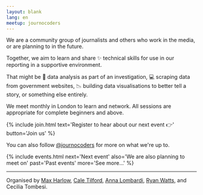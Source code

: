 ```yaml
---
layout: blank
lang: en
meetup: journocoders
---
```

We are a community group of journalists and others who work in the media, or are planning to in the future.

Together, we aim to learn and share ✨ technical skills for use in our reporting in a supportive environment.

That might be 🔎 data analysis as part of an investigation, 💻 scraping data from government websites, 📉 building data visualisations to better tell a story, or something else entirely.

We meet monthly in London to learn and network. All sessions are appropriate for complete beginners and above.

{% include join.html
    text='Register to hear about our next event 👉'
    button='Join us'
%}

You can also follow [@journocoders](https://twitter.com/journocoders) for more on what we're up to.

{% include events.html
    next='Next event'
    also='We are also planning to meet on'
    past='Past events'
    more='See more...'
%}

---

Organised by [Max Harlow](https://twitter.com/maxharlow), [Cale Tilford](https://twitter.com/caletilford), [Anna Lombardi](https://twitter.com/annalom87), [Ryan Watts](https://twitter.com/ryanleewatts), and Cecilia Tombesi.
